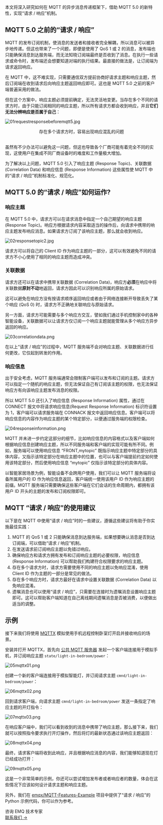 本文将深入研究如何在 MQTT 的异步消息传递框架下，借助 MQTT 5.0 的新特性，实现“请求 / 响应”机制。

## MQTT 5.0 之前的“请求 / 响应”

MQTT 的发布订阅机制，使消息的发送者和接收者完全解耦，所以消息可以被异步地传递。但这也带来了一个问题，即便是使用了 QoS 1 或 2 的消息，发布端也只能确保消息到达服务端，而无法知晓订阅端最终是否收到了消息。在执行一些请求或命令时，发布端还会想要知道对端的执行结果。最直接的做法是，让订阅端为请求返回响应。

在 MQTT 中，这不难实现，只需要通信双方提前协商好请求主题和响应主题，然后订阅端在收到请求后向响应主题返回响应即可。这也是 MQTT 5.0 之前的客户端普遍采用的做法。

但在这个方案中，响应主题必须提前确定，无法灵活地变更。当存在多个不同的请求方时，由于只能订阅相同的响应主题，所以所有请求方都会收到响应，并且**它们无法分辨响应是否属于自己**：

![01requestresponsebeforemqtt5.jpg](https://assets.emqx.com/images/67cf464afec7fb78ba1676358bdfd6aa.jpg)

<center>存在多个请求方时，容易出现响应混乱的问题</center><br>

虽然有不少办法可以避免这一问题，但这也导致各个厂商可能有着完全不同的实现，这使用户在集成不同厂商设备时的难度和工作量极大增加。

为了解决以上问题，MQTT 5.0 引入了响应主题 (Response Topic)、关联数据 (Correlation Data) 和响应信息 (Response Information) 这些属性使 MQTT 中的“请求 / 响应”机制标准化、规范化。

## MQTT 5.0 的“请求 / 响应”如何运作?

### 响应主题

在 MQTT 5.0 中，请求方可以在请求消息中指定一个自己期望的响应主题 (Response Topic)。响应方根据请求内容采取适当的操作后，向请求中携带的响应主题发布响应消息。如果请求方订阅了该响应主题，那么就会收到响应。

![02responsetopic2.jpg](https://assets.emqx.com/images/790d8c87fe2670dd6454d8456bf41ab0.jpg)

请求方可以将自己的 Client ID 作为响应主题的一部分，这可以有效避免不同的请求方不小心使用了相同的响应主题而造成冲突。

### 关联数据

请求方还可以在请求中携带关联数据 (Correlation Data)，响应方**必须**在响应中将关联数据**原封不动**地返回，请求方因此可以识别响应所属的原始请求。

这可以避免在响应方没有按请求顺序返回响应或者由于网络连接断开导致丢失了某个响应 (QoS 0) 时，请求方不正确地关联响应与原始请求。

另一方面，请求方可能需要与多个响应方交互，譬如我们通过手机控制家中的各种智能设备，关联数据可以让请求方仅订阅一个响应主题就能管理从多个响应方异步返回的响应。

![03correlationdata.png](https://assets.emqx.com/images/94f045c13ac06e422e8730928d3a51d5.png)

在以上“请求 / 响应”的过程中，MQTT 服务端不会对响应主题、关联数据进行任何更改，它仅起到转发的作用。

### 响应信息

出于安全考虑，MQTT 服务端通常会限制客户端可以发布和订阅的主题。请求方可以指定一个随机的响应主题，但无法保证自己有订阅该主题的权限，也无法保证响应方有向该响应主题发布消息的权限。

所以 MQTT 5.0 还引入了响应信息 (Response Information) 属性，通过在 CONNECT 报文中将请求响应信息(Request Response Information) 标识符设置为 1，客户端可以请求服务端在 CONNACK 报文中返回响应信息。客户端可以将响应信息的内容作为响应主题的某个特定部分，以便通过服务端的权限检查。

![04responseinformation.png](https://assets.emqx.com/images/5d299bd028d7d3d9851589e9eaa0477a.png)

MQTT 并未进一步约定这部分的细节，比如响应信息的内容格式以及客户端如何根据响应信息创建响应主题，所以不同服务端和客户端的实现可能有所不同。例如，服务端可以使用响应信息 “FRONT,mytopic” 既指示响应主题中特定部分的具体内容，又指示该特定部分在响应主题中的位置，也可以与客户端提前约定如何使用该特定部分，然后使用响应信息 “mytopic” 仅指示该特定部分的具体内容。

以智能家居场景为例，智能设备不会跨用户使用，我们可以让 MQTT 服务端将设备所属用户的 ID 作为响应信息返回，客户端统一使用该用户 ID 作为响应主题的前缀。MQTT 服务端只需要确保这些客户端在它们会话的生命周期内，都拥有该用户 ID 开头的主题的发布和订阅权限即可。

## MQTT “请求 / 响应”的使用建议

以下是在 MQTT 中使用“请求 / 响应”时的一些建议，遵循这些建议将有助于你实施最佳实践：

1. MQTT 的 QoS 1 或 2 只能确保消息到达服务端，如果想要确认消息是否到达订阅端，可以借助“请求 / 响应”机制。
2. 在发送请求前订阅响应主题以免错过响应。
3. 确保响应方和请求方拥有发布和订阅响应主题的必要权限，响应信息 (Response Information) 可以帮助我们构建符合权限要求的响应主题。
4. 存在多个请求方时，请求方需要使用不同的响应主题以免响应混淆，使用 Client ID 作为主题的一部分是常见的做法。
5. 存在多个响应方时，请求方最好在请求中设置关联数据 (Correlation Data) 以免响应混淆。
6. 遗嘱消息也可以使用“请求 / 响应”，只需要在连接时为遗嘱消息设置响应主题即可。这可以帮助客户端知道在自己离线期间遗嘱消息是否被消费，以便做出适当的调整。

## 示例

接下来我们将使用 [MQTTX](https://mqttx.app/zh) 模拟使用手机远程控制卧室灯开启并接收响应的场景。

安装并打开 MQTTX，首先向 [公共 MQTT 服务器](http://broker.emqx.io/) 发起一个客户端连接用于模拟手机，并订阅响应主题 `state/light-in-bedroom/power`：

![05mqttx01.png](https://assets.emqx.com/images/be3949e3e733128a4ae211867ac19867.png)

创建一个新的客户端连接用于模拟智能灯，并订阅请求主题 `cmnd/light-in-bedroom/power`：

![06mqttx02.png](https://assets.emqx.com/images/bb660f7b8f69ed30c53d5b00da62431d.png)

回到请求客户端，向请求主题 `cmnd/light-in-bedroom/power` 发送一条指定了响应主题的开灯指令：

![07mqttx03.png](https://assets.emqx.com/images/116356242b0f435a2e2ac7c5204b2545.png)

在响应客户端中，我们可以看到收到的消息中携带了响应主题，那么接下来，我们就可以按照指令要求执行开灯操作，然后将灯的最新状态通过该响应主题返回：

![08mqttx04.png](https://assets.emqx.com/images/e57d56c3a2e07107f2e3674bd17cfce1.png)

最终，请求客户端将收到此响应，并且根据响应消息的内容，我们能够知道现在灯已经成功打开：

![09mqttx05.png](https://assets.emqx.com/images/d9a81e451225eb54363b3b83f78c0e98.png)

这是一个非常简单的示例，你还可以尝试增加发布者或者响应者的数量，体会在这些情况下应该如何设计请求主题和响应主题。

另外，我们在 [emqx/MQTT-Features-Example](https://github.com/emqx/MQTT-Feature-Examples) 项目中提供了“请求 / 响应”的 Python 示例代码，你可以作为参考。



<section class="promotion">
    <div>
        咨询 EMQ 技术专家
    </div>
    <a href="https://www.emqx.com/zh/contact?product=solutions" class="button is-gradient px-5">联系我们 →</a>
</section>
